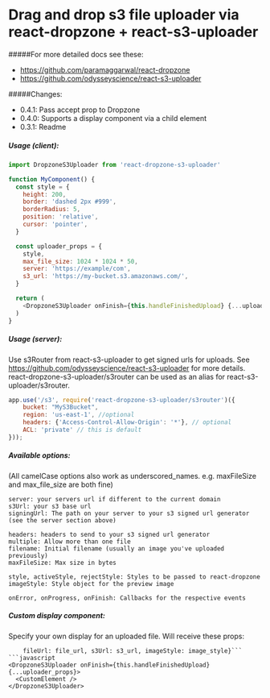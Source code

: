 # Drag and drop s3 file uploader via react-dropzone + react-s3-uploader

#####For more detailed docs see these:

- https://github.com/paramaggarwal/react-dropzone
- https://github.com/odysseyscience/react-s3-uploader

#####Changes: 

- 0.4.1: Pass accept prop to Dropzone
- 0.4.0: Supports a display component via a child element
- 0.3.1: Readme

##### Usage (client): 

```javascript
import DropzoneS3Uploader from 'react-dropzone-s3-uploader'

function MyComponent() {
  const style = {
    height: 200,
    border: 'dashed 2px #999',
    borderRadius: 5,
    position: 'relative',
    cursor: 'pointer',
  }

  const uploader_props = {
    style, 
    max_file_size: 1024 * 1024 * 50, 
    server: 'https://example/com', 
    s3_url: 'https://my-bucket.s3.amazonaws.com/', 
  }

  return (
    <DropzoneS3Uploader onFinish={this.handleFinishedUpload} {...uploader_props} />
  )
}

```

##### Usage (server): 

Use s3Router from react-s3-uploader to get signed urls for uploads.
See https://github.com/odysseyscience/react-s3-uploader for more details.
react-dropzone-s3-uploader/s3router can be used as an alias for react-s3-uploader/s3router.

```javascript
app.use('/s3', require('react-dropzone-s3-uploader/s3router')({
    bucket: "MyS3Bucket",
    region: 'us-east-1', //optional
    headers: {'Access-Control-Allow-Origin': '*'}, // optional
    ACL: 'private' // this is default
}));
```


##### Available options: 
(All camelCase options also work as underscored_names. e.g. maxFileSize and max_file_size are both fine)

```
server: your servers url if different to the current domain
s3Url: your s3 base url
signingUrl: The path on your server to your s3 signed url generator (see the server section above)

headers: headers to send to your s3 signed url generator
multiple: Allow more than one file
filename: Initial filename (usually an image you've uploaded previously)
maxFileSize: Max size in bytes

style, activeStyle, rejectStyle: Styles to be passed to react-dropzone
imageStyle: Style object for the preview image

onError, onProgress, onFinish: Callbacks for the respective events
```

##### Custom display component: 
Specify your own display for an uploaded file. Will receive these props:
```{file_url, s3_url, filename, progress, error, image_style,
    fileUrl: file_url, s3Url: s3_url, imageStyle: image_style}```
```javascript
<DropzoneS3Uploader onFinish={this.handleFinishedUpload} {...uploader_props}>
  <CustomElement />
</DropzoneS3Uploader>
```
